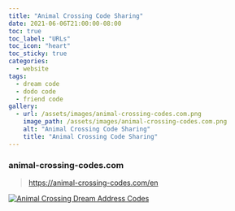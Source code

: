 ```yaml
---
title: "Animal Crossing Code Sharing"
date: 2021-06-06T21:00:00-08:00
toc: true
toc_label: "URLs"
toc_icon: "heart"
toc_sticky: true
categories:
  - website
tags:
  - dream code
  - dodo code
  - friend code
gallery:
  - url: /assets/images/animal-crossing-codes.com.png
    image_path: /assets/images/animal-crossing-codes.com.png
    alt: "Animal Crossing Code Sharing"
    title: "Animal Crossing Code Sharing"
---
```


### animal-crossing-codes.com

> https://animal-crossing-codes.com/en

[![Animal Crossing Dream Address Codes](https://animalcrossing.design/assets/images/animal-crossing-codes.com.png)](https://animal-crossing-codes.com/en)

